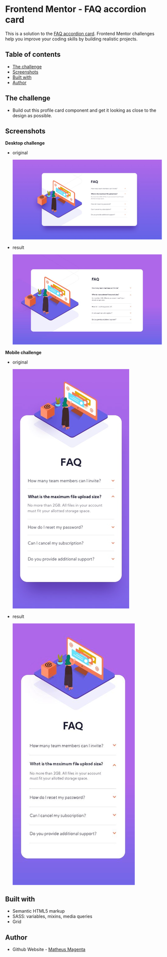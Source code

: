 # Frontend Mentor - FAQ accordion card

This is a solution to the [FAQ accordion card](https://www.frontendmentor.io/challenges/faq-accordion-card-XlyjD0Oam/hub/faq-accordion-card-f2zPrf9Xw). Frontend Mentor challenges help you improve your coding skills by building realistic projects.

## Table of contents

- [The challenge](#the-challenge)
- [Screenshots](#screenshots)
- [Built with](#built-with)
- [Author](#author)

## The challenge

- Build out this profile card component and get it looking as close to the design as possible.

## Screenshots

**Desktop challenge**

- original

  ![](./design/desktop-design.jpg)

- result

  ![](./design/desktop-result.jpg)

**Mobile challenge**

- original

  ![](./design/mobile-design.jpg)

- result

  ![](./design/mobile-result.jpg)

## Built with

- Semantic HTML5 markup
- SASS: variables, mixins, media queries
- Grid

## Author

- Github Website - [Matheus Magenta](https://www.github.com/matheusmagenta)
